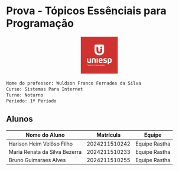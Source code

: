 # Prova - Tópicos Essênciais para Programação
<div style="text-align: center;">
    <img src="image.png" alt="uniesp" width="100">
</div>

```
Nome do professor: Wuldson Franco Fernades da Silva
Curso: Sistemas Para Internet
Turno: Noturno
Período: 1º Período
```


## Alunos

| Nome do Aluno  | Matrícula | Equipe   |
|----------------|-----------|----------|
| Harison Heim Velôso Filho  | 2024211510242    | Equipe Rastha |
| Maria Renata da Silva Bezerra  | 2024211510233    | Equipe Rastha |
| Bruno Guimaraes Alves  | 2024211510255    | Equipe Rastha |
